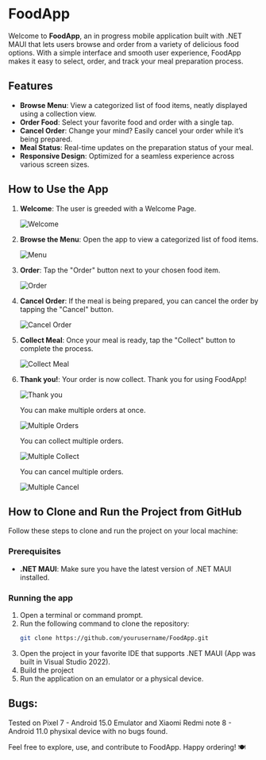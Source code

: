 # FoodApp 

Welcome to **FoodApp**, an in progress mobile application built with .NET MAUI that lets users browse and order from a variety of delicious food options. With a simple interface and smooth user experience, FoodApp makes it easy to select, order, and track your meal preparation process.

## Features

- **Browse Menu**: View a categorized list of food items, neatly displayed using a collection view.
- **Order Food**: Select your favorite food and order with a single tap.
- **Cancel Order**: Change your mind? Easily cancel your order while it’s being prepared.
- **Meal Status**: Real-time updates on the preparation status of your meal.
- **Responsive Design**: Optimized for a seamless experience across various screen sizes.

## How to Use the App

1.  **Welcome**: The user is greeded with a Welcome Page.
   
     ![Welcome](ReadmeImages/WelcomeScreen.png)
    
2.  **Browse the Menu**: Open the app to view a categorized list of food items.
  
     ![Menu](ReadmeImages/MenuScreen.png)
    
3. **Order**: Tap the "Order" button next to your chosen food item.

     ![Order](ReadmeImages/Order.png)
   
4. **Cancel Order**: If the meal is being prepared, you can cancel the order by tapping the "Cancel" button.
 
     ![Cancel Order](ReadmeImages/Cancel.png)
    
5. **Collect Meal**: Once your meal is ready, tap the "Collect" button to complete the process.
 
     ![Collect Meal](ReadmeImages/Collect.png)
    
6. **Thank you!**: Your order is now collect. Thank you for using FoodApp!

     ![Thank you](ReadmeImages/ThankYou.png)

   You can make multiple orders at once.
   
    ![Multiple Orders](ReadmeImages/MutipleOrders.png)

   You can collect multiple orders.
   
    ![Multiple Collect](ReadmeImages/MutlipleCollect.png)

   You can cancel multiple orders.
   
    ![Multiple Cancel](ReadmeImages/MutlipleCancel.png)


## How to Clone and Run the Project from GitHub

Follow these steps to clone and run the project on your local machine:

### Prerequisites

- **.NET MAUI**: Make sure you have the latest version of .NET MAUI installed.

### Running the app 

1. Open a terminal or command prompt.
2. Run the following command to clone the repository:
   ```bash
   git clone https://github.com/yourusername/FoodApp.git
3. Open the project in your favorite IDE that supports .NET MAUI (App was built in Visual Studio 2022).
4. Build the project
5. Run the application on an emulator or a physical device.

## Bugs:
Tested on Pixel 7 - Android 15.0 Emulator and Xiaomi Redmi note 8 - Android 11.0 physixal device with no bugs found.


Feel free to explore, use, and contribute to FoodApp. Happy ordering! 🍽️
